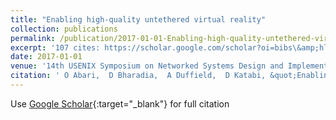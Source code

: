 ```yaml
---
title: "Enabling high-quality untethered virtual reality"
collection: publications
permalink: /publication/2017-01-01-Enabling-high-quality-untethered-virtual-reality
excerpt: '107 cites: https://scholar.google.com/scholar?oi=bibs\&amp;hl=en\&amp;cites=5103195521437052288'
date: 2017-01-01
venue: '14th USENIX Symposium on Networked Systems Design and Implementation …'
citation: ' O Abari,  D Bharadia,  A Duffield,  D Katabi, &quot;Enabling high-quality untethered virtual reality.&quot; 14th USENIX Symposium on Networked Systems Design and Implementation …, 2017.'
---
```


Use [Google Scholar](https://scholar.google.com/scholar?q=Enabling+high+quality+untethered+virtual+reality){:target="_blank"} for full citation